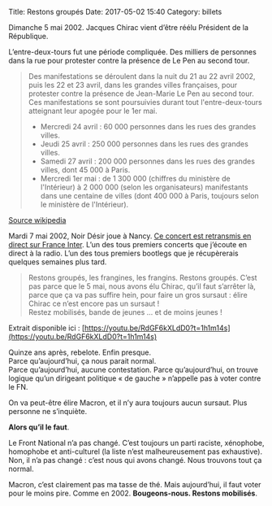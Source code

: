 Title: Restons groupés
Date: 2017-05-02 15:40
Category: billets

Dimanche 5 mai 2002. Jacques Chirac vient d’être réélu Président de la République.

L’entre-deux-tours fut une période compliquée. Des milliers de personnes dans la rue pour protester contre la présence de Le Pen au second tour.

> Des manifestations se déroulent dans la nuit du 21 au 22 avril 2002, puis les 22 et 23 avril, dans les grandes villes françaises, pour protester contre la présence de Jean-Marie Le Pen au second tour. Ces manifestations se sont poursuivies durant tout l'entre-deux-tours atteignant leur apogée pour le 1er mai.
> * Mercredi 24 avril : 60 000 personnes dans les rues des grandes villes.
> * Jeudi 25 avril : 250 000 personnes dans les rues des grandes villes.
> * Samedi 27 avril : 200 000 personnes dans les rues des grandes villes, dont 45 000 à Paris.
> * Mercredi 1er mai : de 1 300 000 (chiffres du ministère de l'Intérieur) à 2 000 000 (selon les organisateurs) manifestants dans une centaine de villes (dont 400 000 à Paris, toujours selon le ministère de l'Intérieur).

[Source wikipedia](https://fr.wikipedia.org/wiki/%C3%89lection_pr%C3%A9sidentielle_fran%C3%A7aise_de_2002#Entre-deux-tours)

Mardi 7 mai 2002, Noir Désir joue à Nancy. [Ce concert est retransmis en direct sur France Inter](https://www.youtube.com/watch?v=RdGF6kXLdD0). L’un des tous premiers concerts que j’écoute en direct à la radio. L’un des tous premiers bootlegs que je récupèrerais quelques semaines plus tard.

> Restons groupés, les frangines, les frangins. Restons groupés.
> C’est pas parce que le 5 mai, nous avons élu Chirac, qu’il faut s’arrêter là, parce que ça va pas suffire hein, pour faire un gros sursaut : élire Chirac ce n’est encore pas un sursaut !  
> Restez mobilisés, bande de jeunes … et de moins jeunes !

Extrait disponible ici : [https://youtu.be/RdGF6kXLdD0?t=1h1m14s](https://youtu.be/RdGF6kXLdD0?t=1h1m14s)

Quinze ans après, rebelote. Enfin presque.  
Parce qu’aujourd’hui, ça nous parait normal.  
Parce qu’aujourd’hui, aucune contestation.
Parce qu’aujourd’hui, on trouve logique qu’un dirigeant politique « de gauche » n’appelle pas à voter contre le FN.

On va peut-être élire Macron, et il n’y aura toujours aucun sursaut. Plus personne ne s’inquiète.

**Alors qu’il le faut**.

Le Front National n’a pas changé. C’est toujours un parti raciste, xénophobe, homophobe et anti-culturel (la liste n’est malheureusement pas exhaustive). Non, il n’a pas changé : c’est nous qui avons changé. Nous trouvons tout ça normal.

Macron, c’est clairement pas ma tasse de thé. Mais aujourd’hui, il faut voter pour le moins pire. Comme en 2002. **Bougeons-nous. Restons mobilisés**.
